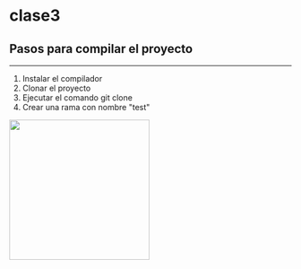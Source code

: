 # clase3
<h2>Pasos para compilar el proyecto</h2>
<hr>
<ol>
  <li>Instalar el compilador</li>
  <li>Clonar el proyecto</li>
  <li>Ejecutar el comando git clone</li>
  <li>Crear una rama con nombre "test"</li>
</ol>
<img width="250px" src="https://encrypted-tbn0.gstatic.com/images?q=tbn:ANd9GcSQGvmiYie5MHqN0eWfHBbvN3G7hO-k5D0wfA&s"/>
